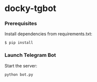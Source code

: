 # docky-tgbot

### Prerequisites
Install dependencies from requirements.txt:
```sh
$ pip install
```

### Launch Telegram Bot
Start the server:
```sh
python bot.py

